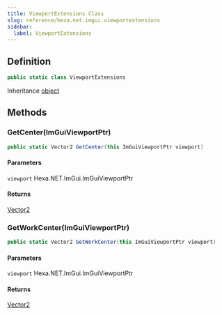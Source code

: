 ```yaml
---
title: ViewportExtensions Class
slug: reference/hexa.net.imgui.viewportextensions
sidebar:
  label: ViewportExtensions
---
```

## Definition

```csharp title="C#"
public static class ViewportExtensions
```

Inheritance [object](https://learn.microsoft.com/dotnet/api/system.object/)

## Methods

### GetCenter(ImGuiViewportPtr)

```csharp title="C#"
public static Vector2 GetCenter(this ImGuiViewportPtr viewport)
```

#### Parameters

`viewport` Hexa.NET.ImGui.ImGuiViewportPtr  

#### Returns

[Vector2](https://learn.microsoft.com/dotnet/api/system.numerics.vector2/)

### GetWorkCenter(ImGuiViewportPtr)

```csharp title="C#"
public static Vector2 GetWorkCenter(this ImGuiViewportPtr viewport)
```

#### Parameters

`viewport` Hexa.NET.ImGui.ImGuiViewportPtr  

#### Returns

[Vector2](https://learn.microsoft.com/dotnet/api/system.numerics.vector2/)